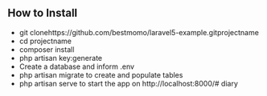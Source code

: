 ## How to Install

- git clonehttps://github.com/bestmomo/laravel5-example.gitprojectname
- cd projectname
- composer install
- php artisan key:generate
- Create a database and inform .env
- php artisan migrate to create and      populate tables
- php artisan serve to start the app on http://localhost:8000/# diary
